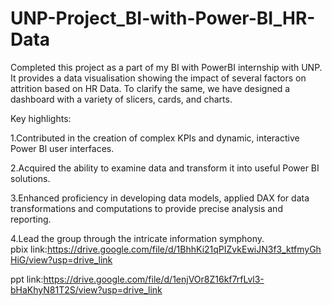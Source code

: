 # UNP-Project_BI-with-Power-BI_HR-Data
Completed this project as a part of my BI with PowerBI internship with UNP. It provides a data visualisation showing the impact of several factors on attrition based on HR Data. To clarify the same, we have designed a dashboard with a variety of slicers, cards, and charts.

Key highlights:

1.Contributed in the creation of complex KPIs and dynamic, interactive Power Bl user interfaces.


2.Acquired the ability to examine data and transform it into useful Power BI solutions.


3.Enhanced proficiency in developing data models, applied DAX for data transformations and computations to provide precise analysis and reporting.


4.Lead the group through the intricate information symphony.
pbix link:https://drive.google.com/file/d/1BhhKi21qPIZvkEwiJN3f3_ktfmyGhHiG/view?usp=drive_link

ppt link:https://drive.google.com/file/d/1enjVOr8Z16kf7rfLvl3-bHaKhyN81T2S/view?usp=drive_link
